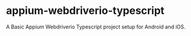 # appium-webdriverio-typescript
A Basic Appium Webdriverio Typescript project setup for Android and iOS.
